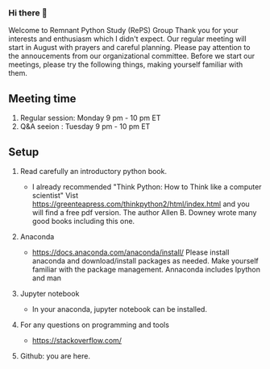 ### Hi there 👋

Welcome to Remnant Python Study (RePS) Group
Thank you for your interests and enthusiasm which I didn't expect. Our regular meeting will start in August with prayers and careful planning. Please pay attention to the annoucements from our organizational committee. Before we start our meetings, please try the following things, making yourself familiar with them.


## Meeting time
1. Regular session: Monday  9 pm - 10 pm ET
1. Q&A seeion     : Tuesday 9 pm - 10 pm ET


## Setup 

1. Read carefully an introductory python book.
   - I already recommended "Think Python: How to Think like a computer scientist" 
   Vist https://greenteapress.com/thinkpython2/html/index.html and you will find a free pdf version. 
   The author Allen B. Downey wrote many good books including this one.
 
1. Anaconda
   - https://docs.anaconda.com/anaconda/install/
    Please install anaconda and download/install packages as needed.
        Make yourself familiar with the package management.
        Annaconda includes Ipython and man

1. Jupyter notebook
   - In your anaconda, jupyter notebook can be installed.

1. For any questions on programming and tools
   - https://stackoverflow.com/

1. Github: you are here.


<!--
**ramruntai/ramruntai** is a ✨ _special_ ✨ repository because its `README.md` (this file) appears on your GitHub profile.

Here are some ideas to get you started:

- 🔭 I’m currently working on ...
- 🌱 I’m currently learning ...
- 👯 I’m looking to collaborate on ...
- 🤔 I’m looking for help with ...
- 💬 Ask me about ...
- 📫 How to reach me: ...
- 😄 Pronouns: ...
- ⚡ Fun fact: ...
-->
